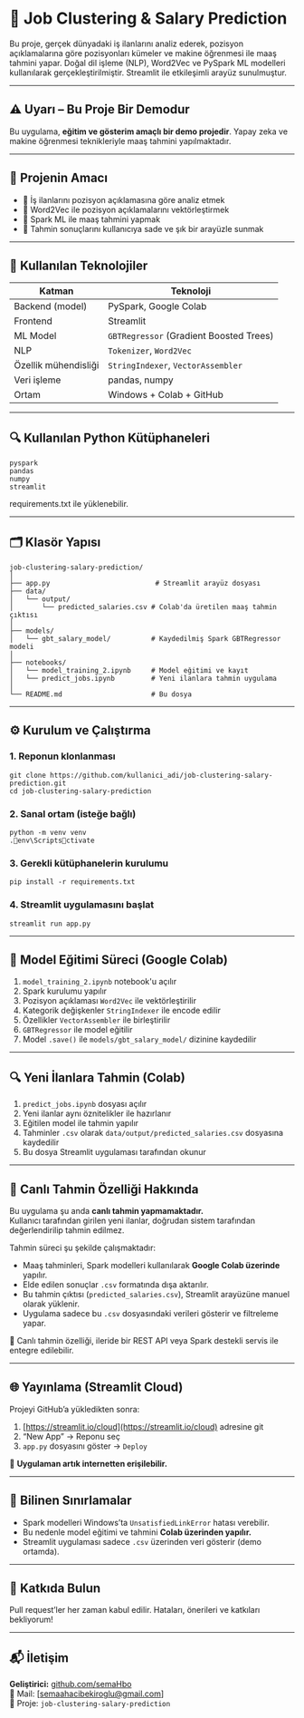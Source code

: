 # 💼 Job Clustering & Salary Prediction

Bu proje, gerçek dünyadaki iş ilanlarını analiz ederek, pozisyon açıklamalarına göre pozisyonları kümeler ve makine öğrenmesi ile maaş tahmini yapar. Doğal dil işleme (NLP), Word2Vec ve PySpark ML modelleri kullanılarak gerçekleştirilmiştir. Streamlit ile etkileşimli arayüz sunulmuştur.

---

## ⚠️ Uyarı – Bu Proje Bir Demodur

Bu uygulama, **eğitim ve gösterim amaçlı bir demo projedir**. Yapay zeka ve makine öğrenmesi teknikleriyle maaş tahmini yapılmaktadır.

---

## 🧠 Projenin Amacı

- 📌 İş ilanlarını pozisyon açıklamasına göre analiz etmek
- 📌 Word2Vec ile pozisyon açıklamalarını vektörleştirmek
- 📌 Spark ML ile maaş tahmini yapmak
- 📌 Tahmin sonuçlarını kullanıcıya sade ve şık bir arayüzle sunmak

---

## 🧰 Kullanılan Teknolojiler

| Katman | Teknoloji |
|--------|-----------|
| Backend (model) | PySpark, Google Colab |
| Frontend | Streamlit |
| ML Model | `GBTRegressor` (Gradient Boosted Trees) |
| NLP | `Tokenizer`, `Word2Vec` |
| Özellik mühendisliği | `StringIndexer`, `VectorAssembler` |
| Veri işleme | pandas, numpy |
| Ortam | Windows + Colab + GitHub |

---

## 🔍 Kullanılan Python Kütüphaneleri

```
pyspark
pandas
numpy
streamlit
```

requirements.txt ile yüklenebilir.

---

## 🗂️ Klasör Yapısı

```
job-clustering-salary-prediction/
│
├── app.py                          # Streamlit arayüz dosyası
├── data/
│   └── output/
│       └── predicted_salaries.csv # Colab'da üretilen maaş tahmin çıktısı
│
├── models/
│   └── gbt_salary_model/          # Kaydedilmiş Spark GBTRegressor modeli
│
├── notebooks/
│   └── model_training_2.ipynb     # Model eğitimi ve kayıt
│   └── predict_jobs.ipynb         # Yeni ilanlara tahmin uygulama
│
└── README.md                      # Bu dosya
```

---

## ⚙️ Kurulum ve Çalıştırma

### 1. Reponun klonlanması

```
git clone https://github.com/kullanici_adi/job-clustering-salary-prediction.git
cd job-clustering-salary-prediction
```

### 2. Sanal ortam (isteğe bağlı)

```
python -m venv venv
.env\Scriptsctivate
```

### 3. Gerekli kütüphanelerin kurulumu

```
pip install -r requirements.txt
```

### 4. Streamlit uygulamasını başlat

```
streamlit run app.py
```

---

## 🧪 Model Eğitimi Süreci (Google Colab)

1. `model_training_2.ipynb` notebook'u açılır
2. Spark kurulumu yapılır
3. Pozisyon açıklaması `Word2Vec` ile vektörleştirilir
4. Kategorik değişkenler `StringIndexer` ile encode edilir
5. Özellikler `VectorAssembler` ile birleştirilir
6. `GBTRegressor` ile model eğitilir
7. Model `.save()` ile `models/gbt_salary_model/` dizinine kaydedilir

---

## 🔍 Yeni İlanlara Tahmin (Colab)

1. `predict_jobs.ipynb` dosyası açılır
2. Yeni ilanlar aynı öznitelikler ile hazırlanır
3. Eğitilen model ile tahmin yapılır
4. Tahminler `.csv` olarak `data/output/predicted_salaries.csv` dosyasına kaydedilir
5. Bu dosya Streamlit uygulaması tarafından okunur

---

## 🔄 Canlı Tahmin Özelliği Hakkında

Bu uygulama şu anda **canlı tahmin yapmamaktadır.**  
Kullanıcı tarafından girilen yeni ilanlar, doğrudan sistem tarafından değerlendirilip tahmin edilmez.

Tahmin süreci şu şekilde çalışmaktadır:

- Maaş tahminleri, Spark modelleri kullanılarak **Google Colab üzerinde** yapılır.
- Elde edilen sonuçlar `.csv` formatında dışa aktarılır.
- Bu tahmin çıktısı (`predicted_salaries.csv`), Streamlit arayüzüne manuel olarak yüklenir.
- Uygulama sadece bu `.csv` dosyasındaki verileri gösterir ve filtreleme yapar.

🔧 Canlı tahmin özelliği, ileride bir REST API veya Spark destekli servis ile entegre edilebilir.

---

## 🌐 Yayınlama (Streamlit Cloud)

Projeyi GitHub’a yükledikten sonra:

1. [https://streamlit.io/cloud](https://streamlit.io/cloud) adresine git
2. “New App” → Reponu seç
3. `app.py` dosyasını göster → `Deploy`

🎯 **Uygulaman artık internetten erişilebilir.**

---

## 📌 Bilinen Sınırlamalar

- Spark modelleri Windows’ta `UnsatisfiedLinkError` hatası verebilir.
- Bu nedenle model eğitimi ve tahmini **Colab üzerinden yapılır.**
- Streamlit uygulaması sadece `.csv` üzerinden veri gösterir (demo ortamda).

---

## 🤝 Katkıda Bulun

Pull request’ler her zaman kabul edilir. Hataları, önerileri ve katkıları bekliyorum!

---

## 📬 İletişim

**Geliştirici:** [github.com/semaHbo](https://github.com/semaHbo)  
📧 Mail: [semaahacibekiroglu@gmail.com]  
🔗 Proje: `job-clustering-salary-prediction`
